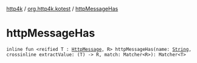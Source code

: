 [http4k](../index.md) / [org.http4k.kotest](index.md) / [httpMessageHas](./http-message-has.md)

# httpMessageHas

`inline fun <reified T : `[`HttpMessage`](../org.http4k.core/-http-message/index.md)`, R> httpMessageHas(name: `[`String`](https://kotlinlang.org/api/latest/jvm/stdlib/kotlin/-string/index.html)`, crossinline extractValue: (T) -> R, match: Matcher<R>): Matcher<T>`